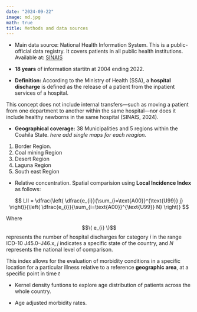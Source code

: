 ```yaml
---
date: "2024-09-22"
image: md.jpg
math: true
title: Methods and data sources
---
```


* Main data source: National Health Information System.
This is a public-official data registry. It covers patients in all public health institutions.  Available at:  [SINAIS](http://www.dgis.salud.gob.mx/contenidos/basesdedatos/bdc_egresoshosp_gobmx.html)

* **18 years** of information startitn at 2004 ending  2022.

* **Definition:** According to the Ministry of Health (SSA), a **hospital discharge** is defined as the release of a patient from the inpatient services of a hospital.

This concept does not include internal transfers—such as moving a patient from one department to another within the same hospital—nor does it include healthy newborns in the same hospital (SINAIS, 2024).

* **Geographical coverage:**  38 Municipalities and 5 regions within the Coahila State.   *here add single maps for each reagion.* 

1. Border Region.
2. Coal mining Region
3. Desert Region
4. Laguna Region
5. South east Region


* Relative concentration. Spatial comparision using **Local Incidence Index** as follows: 

$$
LII = \dfrac{\left( \dfrac{e_{i}}{\sum_{i=\text{A00}}^{\text{U99}} j} \right)}{\left( \dfrac{e_{i}}{\sum_{i=\text{A00}}^{\text{U99}} N} \right)}
$$



Where $$\( e_{i} \)$$ represents the number of hospital discharges for category *i*  in the range ICD-10 J45.0–J46.x,  *j*  indicates a specific state of the country, and  *N*  represents the national level of comparison.

This index allows for the evaluation of morbidity conditions in a specific location for a particular illness relative to a reference **geographic area**, at a specific point in time 
*t*


* Kernel density funtions to explore age distribution of patients across the whole country. 

* Age adjusted morbidity rates. 
